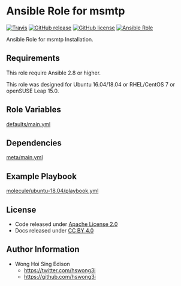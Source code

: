 # Ansible Role for msmtp

[![Travis](https://img.shields.io/travis/alvistack/ansible-role-msmtp.svg)](https://travis-ci.org/alvistack/ansible-role-msmtp)
[![GitHub release](https://img.shields.io/github/release/alvistack/ansible-role-msmtp.svg)](https://github.com/alvistack/ansible-role-msmtp)
[![GitHub license](https://img.shields.io/github/license/alvistack/ansible-role-msmtp.svg)](https://github.com/alvistack/ansible-role-msmtp/blob/master/LICENSE)
[![Ansible Role](https://img.shields.io/badge/galaxy-alvistack.msmtp-blue.svg)](https://galaxy.ansible.com/alvistack/msmtp)

Ansible Role for msmtp Installation.

## Requirements

This role require Ansible 2.8 or higher.

This role was designed for Ubuntu 16.04/18.04 or RHEL/CentOS 7 or openSUSE Leap 15.0.

## Role Variables

[defaults/main.yml](defaults/main.yml)

## Dependencies

[meta/main.yml](meta/main.yml)

## Example Playbook

[molecule/ubuntu-18.04/playbook.yml](molecule/ubuntu-18.04/playbook.yml)

## License

  - Code released under [Apache License 2.0](LICENSE)
  - Docs released under [CC BY 4.0](http://creativecommons.org/licenses/by/4.0/)

## Author Information

  - Wong Hoi Sing Edison
      - <https://twitter.com/hswong3i>
      - <https://github.com/hswong3i>
